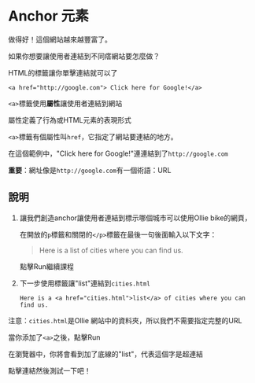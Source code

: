 # Anchor 元素

做得好！這個網站越來越豐富了。

如果你想要讓使用者連結到不同瘩網站要怎麼做？

HTML的<a>標籤讓你單擊連結就可以了

`<a href="http://google.com"> Click here for Google!</a>`

`<a>`標籤使用**屬性**讓使用者連結到網站

屬性定義了行為或HTML元素的表現形式

`<a>`標籤有個屬性叫`href`，它指定了網站要連結的地方。

在這個範例中，"Click here  for Google!"連連結到了`http://google.com`

**重要**：網址像是`http://google.com`有一個術語：URL

## 說明

1. 讓我們創造anchor讓使用者連結到標示哪個城市可以使用Ollie bike的網頁，

   在開放的`p`標籤和關閉的`</p>`標籤在最後一句後面輸入以下文字：
   
   >Here is a list of cities where you can find us.
   
   點擊Run繼續課程
   
2. 下一步使用<a>標籤讓"list"連結到`cities.html`
   
   `Here is a <a href="cities.html">list</a> of cities where you can find us.`
   
  注意：`cities.html`是Ollie 網站中的資料夾，所以我們不需要指定完整的URL
  
  當你添加了`<a>`之後，點擊Run
  
  在瀏覽器中，你將會看到加了底線的"list"，代表這個字是超連結
  
  點擊連結然後測試一下吧！



